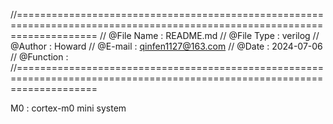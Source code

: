 //==========================================================================================================================
//  @File Name  :  README.md
//  @File Type  :  verilog
//  @Author     :  Howard
//  @E-mail     :  qinfen1127@163.com
//  @Date       :  2024-07-06
//  @Function   :  
//==========================================================================================================================

M0     : cortex-m0 mini system
